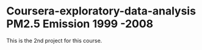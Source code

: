 # Coursera-exploratory-data-analysis PM2.5 Emission 1999 -2008

This is the 2nd project for this course. 
